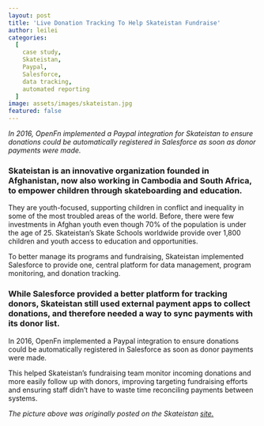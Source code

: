 ```yaml
---
layout: post
title: 'Live Donation Tracking To Help Skateistan Fundraise'
author: leilei
categories:
  [
    case study,
    Skateistan,
    Paypal,
    Salesforce,
    data tracking,
    automated reporting
  ]
image: assets/images/skateistan.jpg
featured: false
---
```


_In 2016, OpenFn implemented a Paypal integration for Skateistan to ensure donations could be automatically registered in Salesforce as soon as donor payments were made._

### Skateistan is an innovative organization founded in Afghanistan, now also working in Cambodia and South Africa, to empower children through skateboarding and education. 

They are youth-focused, supporting children in conflict and inequality in some of the most troubled areas of the world. Before, there were few investments in Afghan youth even though 70% of the population is under the age of 25. Skateistan’s Skate Schools worldwide provide over 1,800 children and youth access to education and opportunities. 

To better manage its programs and fundraising, Skateistan implemented Salesforce to provide one, central platform for data management, program monitoring, and donation tracking. 

### While Salesforce provided a better platform for tracking donors, Skateistan still used external payment apps to collect donations, and therefore needed a way to sync payments with its donor list.

In 2016, OpenFn implemented a Paypal integration to ensure donations could be automatically registered in Salesforce as soon as donor payments were made. 

This helped Skateistan’s fundraising team monitor incoming donations and more easily follow up with donors, improving targeting fundraising efforts and ensuring staff didn’t have to waste time reconciling  payments between systems.

_The picture above was originally posted on the Skateistan [site.](https://skateistan.org/citizens)_

